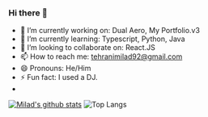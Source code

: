 ### Hi there 👋

- 🔭 I’m currently working on: Dual Aero, My Portfolio.v3
- 🌱 I’m currently learning: Typescript, Python, Java
- 👯 I’m looking to collaborate on: React.JS
- 📫 How to reach me: tehranimilad92@gmail.com
- 😄 Pronouns: He/Him
- ⚡ Fun fact: I used a DJ.
- 
[![Milad's github stats](https://github-readme-stats.vercel.app/api?username=tehranimilad)](https://github.com/tehranimilad/github-readme-stats)
![Top Langs](https://github-readme-stats.vercel.app/api/top-langs/?username=tehranimilad&hide=javascript,css,scss,html&theme=tokyonight)

